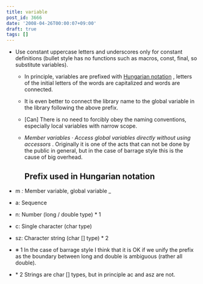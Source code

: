 ```yaml
---
title: variable
post_id: 3666
date: '2008-04-26T00:00:07+09:00'
draft: true
tags: []
---
```


*   Use constant uppercase letters and underscores only for constant definitions (bullet style has no functions such as macros, const, final, so substitute variables).
    *   In principle, variables are prefixed with [Hungarian notation](http://ja.wikipedia.org/wiki/%E3%83%8F%E3%83%B3%E3%82%AC%E3%83%AA%E3%82%A2%E3%83%B3%E8%A8%98%E6%B3%95) , letters of the initial letters of the words are capitalized and words are connected.
    *   It is even better to connect the library name to the global variable in the library following the above prefix.
    *   \[Can\] There is no need to forcibly obey the naming conventions, especially local variables with narrow scope.
    *   _Member variables · Access global variables directly without using accessors_ . Originally it is one of the acts that can not be done by the public in general, but in the case of barrage style this is the cause of big overhead.
        
        ## Prefix used in Hungarian notation
        

*   m _:_ Member variable, global variable _
*   a: Sequence
*   n: Number (long / double type) * 1
*   c: Single character (char type)
*   sz: Character string (char \[\] type) * 2
*   ※ 1 In the case of barrage style I think that it is OK if we unify the prefix as the boundary between long and double is ambiguous (rather all double).
*   \* 2 Strings are char \[\] types, but in principle ac and asz are not.
